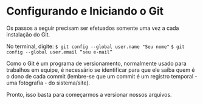 # Configurando e Iniciando o Git

Os passos a seguir precisam ser efetuados somente uma vez a cada instalação do Git.

No terminal, digite:
```$ git config --global user.name "Seu nome"```
```$ git config --global user.email “seu e-mail”```

Como o Git é um programa de versionamento, normalmente usado para trabalhos em equipe, é necessário se identificar para que ele saiba quem é o dono de cada commit (lembre-se que um commit é um registro temporal - uma fotografia - do sistema/site).

Pronto, isso basta para começarmos a versionar nossos arquivos.